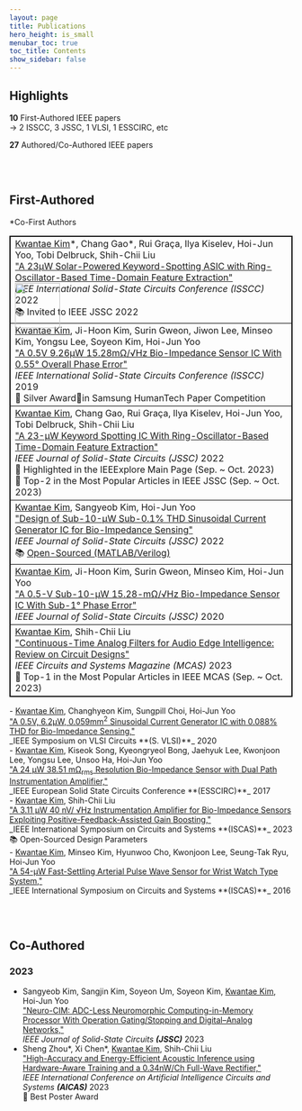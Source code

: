 ```yaml
---
layout: page
title: Publications
hero_height: is_small
menubar_toc: true
toc_title: Contents
show_sidebar: false
---
```


## Highlights

**10** First-Authored IEEE papers <br>
→ 2 ISSCC, 3 JSSC, 1 VLSI, 1 ESSCIRC, etc

**27** Authored/Co-Authored IEEE papers

<br><br>

## First-Authored

\*Co-First Authors

<style type="text/css">
.tg .tg-venue{text-align:center; vertical-align:middle; border: 1px inset black}
.tg .tg-desc{border: 1px inset black}

table {border-collapse: collapse; border: 1px solid black;}
thead {display: none;}

/* Hover Animation */
tbody td {transition: all 0.2s linear; transition-delay: 0.3s, 0s;}
tbody tr:hover td {transition-delay: 0s, 0s; font-size: 1.1em;
  outline: 1.5px solid black;
  background-color: white;
  box-shadow: #BFBFBF -1px 1px, #BFBFBF -2px 2px, #BFBFBF -3px 3px, #BFBFBF -4px 4px, #BFBFBF -5px 5px, #BFBFBF -6px 6px;
  transform: translate3d(6px, -6px, 0);}

/* Hover Image */
.image-container {position: relative;}
.hover-image {position: absolute; vertical-align: middle;}

/* TOC */
.contents {
  position: sticky;
  top: 10%;
}
</style>

<table class="tg">
<thead class="skip">
  <tr>
    <th>.</th>
  </tr>
</thead>
<tbody>
  <tr><td class="tg-desc">
    <ins>Kwantae Kim</ins>*, Chang Gao*, Rui Graça, Ilya Kiselev, Hoi-Jun Yoo, Tobi Delbruck, Shih-Chii Liu
    <br>
    <a href="https://doi.org/10.1109/ISSCC42614.2022.9731708" target="_blank">
    "A 23μW Solar-Powered Keyword-Spotting ASIC with Ring-Oscillator-Based Time-Domain Feature Extraction"
    </a><br>
    <div class="image-container"><img src="./../img/icons/logo--isscc.png" class="hover-image" style="height: 80px;"></div>
    <span style="font-style:italic;">IEEE International Solid-State Circuits Conference (ISSCC)</span> 2022
    <br>
    📚 Invited to IEEE JSSC 2022
  </td></tr>
  <tr><td class="tg-desc">
    <ins>Kwantae Kim</ins>, Ji-Hoon Kim, Surin Gweon, Jiwon Lee, Minseo Kim, Yongsu Lee, Soyeon Kim, Hoi-Jun Yoo
    <br>
    <a href="https://doi.org/10.1109/ISSCC.2019.8662466" target="_blank">
    "A 0.5V 9.26μW 15.28mΩ/√Hz Bio-Impedance Sensor IC With 0.55° Overall Phase Error"
    </a><br>
    <span style="font-style:italic;">IEEE International Solid-State Circuits Conference (ISSCC)</span> 2019
    <br>
    🎉 Silver Award🥈in Samsung HumanTech Paper Competition
  </td></tr>
  <tr><td class="tg-desc">
    <ins>Kwantae Kim</ins>, Chang Gao, Rui Graça, Ilya Kiselev, Hoi-Jun Yoo, Tobi Delbruck, Shih-Chii Liu
    <br>
    <a href="https://doi.org/10.1109/JSSC.2022.3195610" target="_blank">
    "A 23-μW Keyword Spotting IC With Ring-Oscillator-Based Time-Domain Feature Extraction"
    </a><br>
    <span style="font-style:italic;">IEEE Journal of Solid-State Circuits (JSSC)</span> 2022
    <br>
    🎉 Highlighted in the IEEExplore Main Page (Sep. ~ Oct. 2023) <br>
    🎉 Top-2 in the Most Popular Articles in IEEE JSSC (Sep. ~ Oct. 2023)
  </td></tr>
  <tr><td class="tg-desc">
    <ins>Kwantae Kim</ins>, Sangyeob Kim, Hoi-Jun Yoo
    <br>
    <a href="https://doi.org/10.1109/JSSC.2021.3100716" target="_blank">
    "Design of Sub-10-μW Sub-0.1% THD Sinusoidal Current Generator IC for Bio-Impedance Sensing"
    </a><br>
    <span style="font-style:italic;">IEEE Journal of Solid-State Circuits (JSSC)</span> 2022
    <br>
    📚 <a href="./../assets/KwantaeKim_PhD_Thesis.pdf#page=63" target="_blank">Open-Sourced (MATLAB/Verilog)</a>
  </td></tr>
  <tr><td class="tg-desc">
    <ins>Kwantae Kim</ins>, Ji-Hoon Kim, Surin Gweon, Minseo Kim, Hoi-Jun Yoo
    <br>
    <a href="https://doi.org/10.1109/JSSC.2020.2991511" target="_blank">
    "A 0.5-V Sub-10-μW 15.28-mΩ/√Hz Bio-Impedance Sensor IC With Sub-1° Phase Error"
    </a><br>
    <span style="font-style:italic;">IEEE Journal of Solid-State Circuits (JSSC)</span> 2020
  </td></tr>
  <tr><td class="tg-desc">
    <ins>Kwantae Kim</ins>, Shih-Chii Liu
    <br>
    <a href="https://doi.org/10.1109/MCAS.2023.3267893" target="_blank">
    "Continuous-Time Analog Filters for Audio Edge Intelligence: Review on Circuit Designs"
    </a><br>
    <span style="font-style:italic;">IEEE Circuits and Systems Magazine (MCAS)</span> 2023
    <br>
    🎉 Top-1 in the Most Popular Articles in IEEE MCAS (Sep. ~ Oct. 2023)
  </td></tr>
</tbody>
</table>
- <ins>Kwantae Kim</ins>, Changhyeon Kim, Sungpill Choi, Hoi-Jun Yoo <br>
  <a href="https://doi.org/10.1109/VLSICircuits18222.2020.9162983" target="_blank">
  "A 0.5V, 6.2μW, 0.059mm<sup>2</sup> Sinusoidal Current Generator IC with 0.088% THD for Bio-Impedance Sensing," </a><br>
  _IEEE Symposium on VLSI Circuits **(S. VLSI)**_ 2020 <br>
- <ins>Kwantae Kim</ins>, Kiseok Song, Kyeongryeol Bong, Jaehyuk Lee, Kwonjoon Lee, Yongsu Lee, Unsoo Ha, Hoi-Jun Yoo <br>
  <a href="https://doi.org/10.1109/ESSCIRC.2017.8094566" target="_blank">
  "A 24 μW 38.51 mΩ<sub>rms</sub> Resolution Bio-Impedance Sensor with Dual Path Instrumentation Amplifier," </a><br>
  _IEEE European Solid State Circuits Conference **(ESSCIRC)**_ 2017 <br>
- <ins>Kwantae Kim</ins>, Shih-Chii Liu <br>
  <a href="https://doi.org/10.1109/ISCAS46773.2023.10181417" target="_blank">
  "A 3.11 μW 40 nV/ √Hz Instrumentation Amplifier for Bio-Impedance Sensors Exploiting Positive-Feedback-Assisted Gain Boosting," </a><br>
  _IEEE International Symposium on Circuits and Systems **(ISCAS)**_ 2023 <br>
  📚 Open-Sourced Design Parameters <br>
- <ins>Kwantae Kim</ins>, Minseo Kim, Hyunwoo Cho, Kwonjoon Lee, Seung-Tak Ryu, Hoi-Jun Yoo <br>
  <a href="https://doi.org/10.1109/ISCAS46773.2023.10181417" target="_blank">
  "A 54-μW Fast-Settling Arterial Pulse Wave Sensor for Wrist Watch Type System," </a><br>
  _IEEE International Symposium on Circuits and Systems **(ISCAS)**_ 2016 <br>

<br><br>

## Co-Authored

### 2023

- Sangyeob Kim, Sangjin Kim, Soyeon Um, Soyeon Kim, <ins>Kwantae Kim</ins>, Hoi-Jun Yoo <br>
  <a href="https://doi.org/10.1109/JSSC.2023.3273238" target="_blank">
  "Neuro-CIM: ADC-Less Neuromorphic Computing-in-Memory Processor With Operation Gating/Stopping and Digital–Analog Networks," </a><br>
  _IEEE Journal of Solid-State Circuits **(JSSC)**_ 2023 <br>
- Sheng Zhou\*, Xi Chen\*, <ins>Kwantae Kim</ins>, Shih-Chii Liu <br>
  <a href="https://doi.org/10.1109/AICAS57966.2023.10168561" target="_blank">
  "High-Accuracy and Energy-Efficient Acoustic Inference using Hardware-Aware Training and a 0.34nW/Ch Full-Wave Rectifier," </a><br>
  _IEEE International Conference on Artificial Intelligence Circuits and Systems **(AICAS)**_ 2023 <br>
  🎉 Best Poster Award





